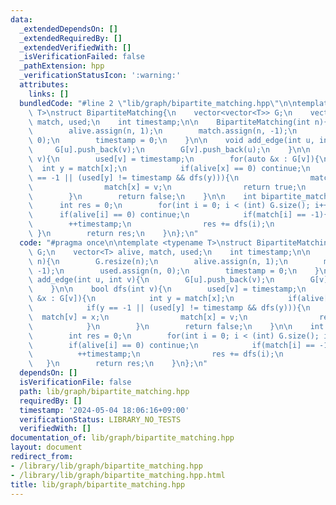```yaml
---
data:
  _extendedDependsOn: []
  _extendedRequiredBy: []
  _extendedVerifiedWith: []
  _isVerificationFailed: false
  _pathExtension: hpp
  _verificationStatusIcon: ':warning:'
  attributes:
    links: []
  bundledCode: "#line 2 \"lib/graph/bipartite_matching.hpp\"\n\ntemplate <typename\
    \ T>\nstruct BipartiteMatching{\n    vector<vector<T>> G;\n    vector<T> alive,\
    \ match, used;\n    int timestamp;\n\n    BipartiteMatching(int n){\n        G.resize(n);\n\
    \        alive.assign(n, 1);\n        match.assign(n, -1);\n        used.assign(n,\
    \ 0);\n        timestamp = 0;\n    }\n\n    void add_edge(int u, int v){\n   \
    \     G[u].push_back(v);\n        G[v].push_back(u);\n    }\n\n    bool dfs(int\
    \ v){\n        used[v] = timestamp;\n        for(auto &x : G[v]){\n          \
    \  int y = match[x];\n            if(alive[x] == 0) continue;\n            if(y\
    \ == -1 || (used[y] != timestamp && dfs(y))){\n                match[v] = x;\n\
    \                match[x] = v;\n                return true;\n            }\n\
    \        }\n        return false;\n    }\n\n    int bipartite_matching(){\n  \
    \      int res = 0;\n        for(int i = 0; i < (int) G.size(); i++){\n      \
    \      if(alive[i] == 0) continue;\n            if(match[i] == -1){\n        \
    \        ++timestamp;\n                res += dfs(i);\n            }\n       \
    \ }\n        return res;\n    }\n};\n"
  code: "#pragma once\n\ntemplate <typename T>\nstruct BipartiteMatching{\n    vector<vector<T>>\
    \ G;\n    vector<T> alive, match, used;\n    int timestamp;\n\n    BipartiteMatching(int\
    \ n){\n        G.resize(n);\n        alive.assign(n, 1);\n        match.assign(n,\
    \ -1);\n        used.assign(n, 0);\n        timestamp = 0;\n    }\n\n    void\
    \ add_edge(int u, int v){\n        G[u].push_back(v);\n        G[v].push_back(u);\n\
    \    }\n\n    bool dfs(int v){\n        used[v] = timestamp;\n        for(auto\
    \ &x : G[v]){\n            int y = match[x];\n            if(alive[x] == 0) continue;\n\
    \            if(y == -1 || (used[y] != timestamp && dfs(y))){\n              \
    \  match[v] = x;\n                match[x] = v;\n                return true;\n\
    \            }\n        }\n        return false;\n    }\n\n    int bipartite_matching(){\n\
    \        int res = 0;\n        for(int i = 0; i < (int) G.size(); i++){\n    \
    \        if(alive[i] == 0) continue;\n            if(match[i] == -1){\n      \
    \          ++timestamp;\n                res += dfs(i);\n            }\n     \
    \   }\n        return res;\n    }\n};\n"
  dependsOn: []
  isVerificationFile: false
  path: lib/graph/bipartite_matching.hpp
  requiredBy: []
  timestamp: '2024-05-04 18:06:16+09:00'
  verificationStatus: LIBRARY_NO_TESTS
  verifiedWith: []
documentation_of: lib/graph/bipartite_matching.hpp
layout: document
redirect_from:
- /library/lib/graph/bipartite_matching.hpp
- /library/lib/graph/bipartite_matching.hpp.html
title: lib/graph/bipartite_matching.hpp
---
```

